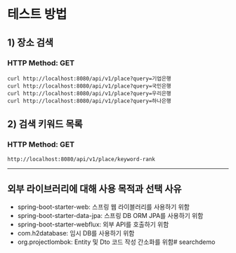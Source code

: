 # 테스트 방법
## 1) 장소 검색
### HTTP Method: GET

    curl http://localhost:8080/api/v1/place?query=기업은행
    curl http://localhost:8080/api/v1/place?query=국민은행
    curl http://localhost:8080/api/v1/place?query=우리은행
    curl http://localhost:8080/api/v1/place?query=하나은행

## 2) 검색 키워드 목록
### HTTP Method: GET

    http://localhost:8080/api/v1/place/keyword-rank

------------
## 외부 라이브러리에 대해 사용 목적과 선택 사유
* spring-boot-starter-web: 스프링 웹 라이블러리를 사용하기 위함
* spring-boot-starter-data-jpa: 스프링 DB ORM JPA를 사용하기 위함
* spring-boot-starter-webflux: 외부 API를 호출하기 위함
* com.h2database: 임시 DB를 사용하기 위함
* org.projectlombok: Entity 및 Dto 코드 작성 간소화를 위함# searchdemo
